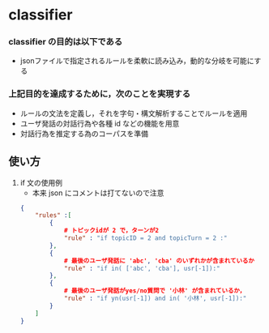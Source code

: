 # classifier
### classifier の目的は以下である
- jsonファイルで指定されるルールを柔軟に読み込み，動的な分岐を可能にする

### 上記目的を達成するために，次のことを実現する
- ルールの文法を定義し，それを字句・構文解析することでルールを適用
- ユーザ発話の対話行為や各種 id などの機能を用意
- 対話行為を推定する為のコーパスを準備


## 使い方
1. if 文の使用例
    - 本来 json にコメントは打てないので注意
    ```json
    {
        "rules" :[
            {
                # トピックidが 2 で，ターンが2
                "rule" : "if topicID = 2 and topicTurn = 2 :"
            },
            {
                # 最後のユーザ発話に 'abc', 'cba' のいずれかが含まれているか
                "rule" : "if in( ['abc', 'cba'], usr[-1]):"
            },
            {
                # 最後のユーザ発話がyes/no質問で '小林' が含まれているか，
                "rule" : "if yn(usr[-1]) and in( '小林', usr[-1]):"
            }
        ]
    }
    ```

